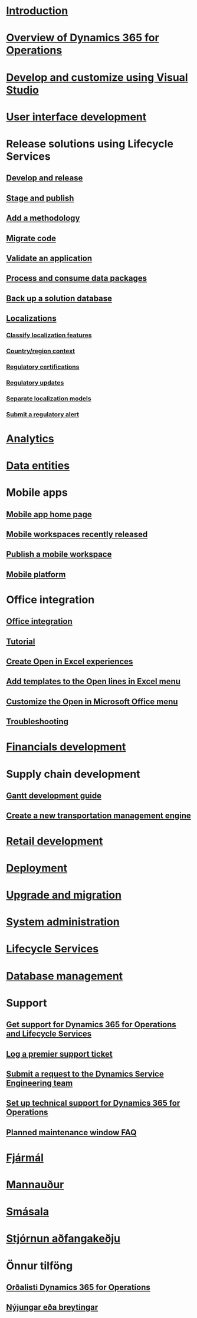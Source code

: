 # <bpt id="p1">[</bpt>Introduction<ept id="p1">](index.md)</ept>

# <bpt id="p1">[</bpt>Overview of Dynamics 365 for Operations<ept id="p1">](get-started/TOC.md)</ept>

# <bpt id="p1">[</bpt>Develop and customize using Visual Studio<ept id="p1">](dev-tools/TOC.md)</ept>

# <bpt id="p1">[</bpt>User interface development<ept id="p1">](user-interface/TOC.md)</ept>

# Release solutions using Lifecycle Services
## <bpt id="p1">[</bpt>Develop and release<ept id="p1">](lcs-solutions/lcs-solutions-app-source.md)</ept>
## <bpt id="p1">[</bpt>Stage and publish<ept id="p1">](lcs-solutions/marketing-content-lcs-solutions.md)</ept>
## <bpt id="p1">[</bpt>Add a methodology<ept id="p1">](lcs-solutions/methodologies-lcs-solutions.md)</ept>
## <bpt id="p1">[</bpt>Migrate code<ept id="p1">](lcs-solutions/code-migration-lcs-solutions.md)</ept>
## <bpt id="p1">[</bpt>Validate an application<ept id="p1">](lcs-solutions/app-validation-lcs-solutions.md)</ept>
## <bpt id="p1">[</bpt>Process and consume data packages<ept id="p1">](lcs-solutions/process-data-packages-lcs-solutions.md)</ept>
## <bpt id="p1">[</bpt>Back up a solution database<ept id="p1">](lcs-solutions/database-backup-lcs-solutions.md)</ept>

## <bpt id="p1">[</bpt>Localizations<ept id="p1">](lcs-solutions/country-region.md)</ept>
### <bpt id="p1">[</bpt>Classify localization features<ept id="p1">](lcs-solutions/classify-localization-features.md)</ept>
### <bpt id="p1">[</bpt>Country/region context<ept id="p1">](lcs-solutions/apply-country-context.md)</ept>
### <bpt id="p1">[</bpt>Regulatory certifications<ept id="p1">](lcs-solutions/regulatory-certifications.md)</ept>
### <bpt id="p1">[</bpt>Regulatory updates<ept id="p1">](lcs-solutions/regulatory-watch-communication.md)</ept>
### <bpt id="p1">[</bpt>Separate localization models<ept id="p1">](lcs-solutions/separate-localization-models.md)</ept>
### <bpt id="p1">[</bpt>Submit a regulatory alert<ept id="p1">](lcs-solutions/submit-localization-alerts.md)</ept>


# <bpt id="p1">[</bpt>Analytics<ept id="p1">](analytics/TOC.md)</ept>

# <bpt id="p1">[</bpt>Data entities<ept id="p1">](data-entities/TOC.md)</ept>

# Mobile apps
## <bpt id="p1">[</bpt>Mobile app home page<ept id="p1">](mobile-apps/Mobile-app-home-page.md)</ept>
## <bpt id="p1">[</bpt>Mobile workspaces recently released<ept id="p1">](mobile-apps/mobile-workspaces-released.md)</ept>
## <bpt id="p1">[</bpt>Publish a mobile workspace<ept id="p1">](mobile-apps/publish-mobile-workspace.md)</ept>
## <bpt id="p1">[</bpt>Mobile platform<ept id="p1">](mobile-apps/mobile-platform.md)</ept>

# Office integration
## <bpt id="p1">[</bpt>Office integration<ept id="p1">](office-integration/office-integration.md)</ept>
## <bpt id="p1">[</bpt>Tutorial<ept id="p1">](office-integration/office-integration-tutorial.md)</ept>
## <bpt id="p1">[</bpt>Create Open in Excel experiences<ept id="p1">](office-integration/office-integration-edit-excel.md)</ept>
## <bpt id="p1">[</bpt>Add templates to the Open lines in Excel menu<ept id="p1">](user-interface/add-templates-open-lines-excel-menu.md)</ept>
## <bpt id="p1">[</bpt>Customize the Open in Microsoft Office menu<ept id="p1">](office-integration/customize-open-office-menu.md)</ept>
## <bpt id="p1">[</bpt>Troubleshooting<ept id="p1">](office-integration/office-integration-troubleshooting.md)</ept>

# <bpt id="p1">[</bpt>Financials development<ept id="p1">](financial/TOC.md)</ept>

# Supply chain development
## <bpt id="p1">[</bpt>Gantt development guide<ept id="p1">](user-interface/gantt-development-guide.md)</ept>
## <bpt id="p1">[</bpt>Create a new transportation management engine<ept id="p1">](/dynamics365/operations/supply-chain/transportation/create-new-transportation-management-engine?toc=/dynamics365/operations/dev-itpro/toc.json)</ept>

# <bpt id="p1">[</bpt>Retail development<ept id="p1">](/dynamics365/operations/retail/dev-itpro/dev-retail-home-page)</ept>

# <bpt id="p1">[</bpt>Deployment<ept id="p1">](deployment/TOC.md)</ept>

# <bpt id="p1">[</bpt>Upgrade and migration<ept id="p1">](migration-upgrade/TOC.md)</ept>

# <bpt id="p1">[</bpt>System administration<ept id="p1">](sysadmin/TOC.md)</ept>

# <bpt id="p1">[</bpt>Lifecycle Services<ept id="p1">](lifecycle-services/TOC.md)</ept>

# <bpt id="p1">[</bpt>Database management<ept id="p1">](database/TOC.md)</ept>

# Support
## <bpt id="p1">[</bpt>Get support for Dynamics 365 for Operations and Lifecycle Services<ept id="p1">](lifecycle-services/lcs-support.md)</ept>
## <bpt id="p1">[</bpt>Log a premier support ticket<ept id="p1">](lifecycle-services/premier-support.md)</ept>
## <bpt id="p1">[</bpt>Submit a request to the Dynamics Service Engineering team<ept id="p1">](lifecycle-services/submit-request-dynamics-service-engineering-team.md)</ept>
## <bpt id="p1">[</bpt>Set up technical support for Dynamics 365 for Operations<ept id="p1">](lifecycle-services/support-experience.md)</ept> 
## <bpt id="p1">[</bpt>Planned maintenance window FAQ<ept id="p1">](lifecycle-services/planned-maintenance-window-faq.md)</ept> 

# [Fjármál](/dynamics365/operations/financials/index)

# [Mannauður](/dynamics365/operations/human-resources/index)

# [Smásala](/dynamics365/operations/retail/index)

# [Stjórnun aðfangakeðju](/dynamics365/operations/supply-chain/index)

# Önnur tilföng
## [Orðalisti Dynamics 365 for Operations](/dynamics365/operations/get-started/glossary?toc=/dynamics365/operations/dev-itpro/toc.json)
## [Nýjungar eða breytingar](get-started/whats-new-changed.md)

